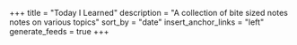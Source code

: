 +++
title = "Today I Learned"
description = "A collection of bite sized notes notes on various topics"
sort_by = "date"
insert_anchor_links = "left"
generate_feeds = true
+++
